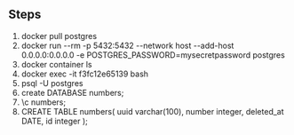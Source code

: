 ## Steps
1. docker pull postgres
2. docker run --rm -p 5432:5432 --network host --add-host 0.0.0.0:0.0.0.0 -e POSTGRES_PASSWORD=mysecretpassword postgres
3. docker container ls
4. docker exec -it f3fc12e65139 bash
5. psql -U postgres
6. create DATABASE numbers;
7. \c numbers;
8. CREATE TABLE numbers(
   uuid varchar(100),
   number integer,
   deleted_at DATE,
   id integer
);